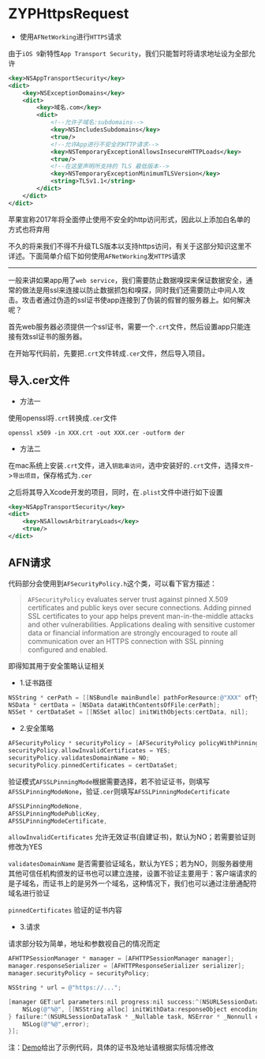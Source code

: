 # ZYPHttpsRequest


* 使用`AFNetWorking`进行`HTTPS`请求


由于`iOS 9`新特性`App Transport Security`，我们只能暂时将请求地址设为全部允许


```xml
<key>NSAppTransportSecurity</key>
<dict>
	<key>NSExceptionDomains</key>
	<dict>
		<key>域名.com</key>
		<dict>
			<!--允许子域名:subdomains-->
			<key>NSIncludesSubdomains</key>
			<true/>
			<!--允许App进行不安全的HTTP请求-->
			<key>NSTemporaryExceptionAllowsInsecureHTTPLoads</key>
			<true/>
			<!--在这里声明所支持的 TLS 最低版本-->
			<key>NSTemporaryExceptionMinimumTLSVersion</key>
			<string>TLSv1.1</string>
		</dict>
	</dict>
</dict>
```


苹果宣称2017年将全面停止使用不安全的http访问形式，因此以上添加白名单的方式也将弃用

不久的将来我们不得不升级TLS版本以支持https访问，有关于这部分知识这里不详述。下面简单介绍下如何使用`AFNetWorking`发`HTTPS`请求

---

一般来讲如果app用了`web service`，我们需要防止数据嗅探来保证数据安全，通常的做法是用ssl来连接以防止数据抓包和嗅探，同时我们还需要防止中间人攻击。攻击者通过伪造的ssl证书使app连接到了伪装的假冒的服务器上。如何解决呢？

首先web服务器必须提供一个ssl证书，需要一个`.crt`文件，然后设置app只能连接有效ssl证书的服务器。

在开始写代码前，先要把`.crt`文件转成`.cer`文件，然后导入项目。


## 导入.cer文件


* 方法一

使用openssl将`.crt`转换成`.cer`文件

```
openssl x509 -in XXX.crt -out XXX.cer -outform der
```


* 方法二

在mac系统上安装`.crt`文件，进入`钥匙串访问`，选中安装好的`.crt`文件，选择`文件`->`导出项目`，保存格式为`.cer`


之后将其导入Xcode开发的项目，同时，在`.plist`文件中进行如下设置


```xml
<key>NSAppTransportSecurity</key>
<dict>
	<key>NSAllowsArbitraryLoads</key>
	<true/>
</dict>
```


## AFN请求

代码部分会使用到`AFSecurityPolicy.h`这个类，可以看下官方描述：

> `AFSecurityPolicy` evaluates server trust against pinned X.509 certificates and public keys over secure connections.
> Adding pinned SSL certificates to your app helps prevent man-in-the-middle attacks and other vulnerabilities. Applications dealing with sensitive customer data or financial information are strongly encouraged to route all communication over an HTTPS connection with SSL pinning configured and enabled.

即得知其用于安全策略认证相关


* 1.证书路径

```objective-c
NSString * cerPath = [[NSBundle mainBundle] pathForResource:@"XXX" ofType:@"cer"];
NSData * certData = [NSData dataWithContentsOfFile:cerPath];
NSSet * certDataSet = [[NSSet alloc] initWithObjects:certData, nil];
```

* 2.安全策略

```objective-c
AFSecurityPolicy * securityPolicy = [AFSecurityPolicy policyWithPinningMode:AFSSLPinningModeCertificate];
securityPolicy.allowInvalidCertificates = YES;
securityPolicy.validatesDomainName = NO;
securityPolicy.pinnedCertificates = certDataSet;
```

验证模式`AFSSLPinningMode`根据需要选择，若不验证证书，则填写`AFSSLPinningModeNone`，验证`.cer`则填写`AFSSLPinningModeCertificate`

```objective-c
AFSSLPinningModeNone,
AFSSLPinningModePublicKey,
AFSSLPinningModeCertificate,
```

`allowInvalidCertificates` 允许无效证书(自建证书)，默认为NO；若需要验证则修改为YES

`validatesDomainName` 是否需要验证域名，默认为YES；若为NO，则服务器使用其他可信任机构颁发的证书也可以建立连接，设置不验证主要用于：客户端请求的是子域名，而证书上的是另外一个域名，这种情况下，我们也可以通过注册通配符域名进行验证

`pinnedCertificates` 验证的证书内容


* 3.请求

请求部分较为简单，地址和参数视自己的情况而定


```objective-c
AFHTTPSessionManager * manager = [AFHTTPSessionManager manager];
manager.responseSerializer = [AFHTTPResponseSerializer serializer];
manager.securityPolicy = securityPolicy;

NSString * url = @"https://...";

[manager GET:url parameters:nil progress:nil success:^(NSURLSessionDataTask * _Nonnull task, id  _Nullable responseObject) {
    NSLog(@"%@", [[NSString alloc] initWithData:responseObject encoding:NSUTF8StringEncoding]);
} failure:^(NSURLSessionDataTask * _Nullable task, NSError * _Nonnull error) {
    NSLog(@"%@",error);
}];
```


注：[Demo](https://github.com/SilverBulletZyp/ZYPHttpsRequest)给出了示例代码，具体的证书及地址请根据实际情况修改

